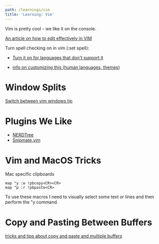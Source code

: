 ```yaml
---
path: /learnings/vim
title: 'Learning: Vim'
---
```

Vim is pretty cool - we like it on the console.

[An article on how to edit effectively in VIM](http://jmcpherson.org/editing.html)

Turn spell checking on in vim (:set spell):

  * [Turn it on for languages that don't support it](http://newsgroups.derkeiler.com/Archive/Comp/comp.editors/2008-09/msg00049.html)

  * [info on customizing this (human languages, themes)](http://yavin4.anshul.info/2006/05/18/spell-check-in-vim-7/)

# Window Splits

[Switch between vim windows tip](http://vim.wikia.com/wiki/Switch_between_Vim_window_splits_easily)


# Plugins We Like

  * [NERDTree](http://www.vim.org/scripts/script.php?script_id=1658)
  * [Snipmate.vim](http://www.catonmat.net/blog/vim-plugins-snipmate-vim/)

# Vim and MacOS Tricks

Mac specific clipboards 

	map "y :w !pbcopy<CR><CR> 
	map "p :r !pbpaste<CR>

To use these macros I need to visually select some text or lines and then perform the "y command.

# Copy and Pasting Between Buffers

[tricks and tips about copy and paste and multiple buffers](http://groups.google.com/group/VGLUG/browse_thread/thread/0c5387272a5c0e20)




